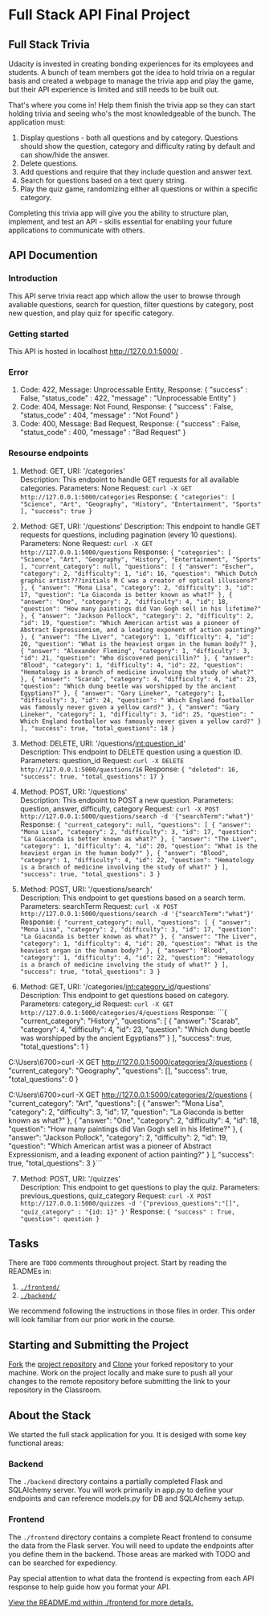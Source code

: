 # Full Stack API Final Project

## Full Stack Trivia

Udacity is invested in creating bonding experiences for its employees and students. A bunch of team members got the idea to hold trivia on a regular basis and created a  webpage to manage the trivia app and play the game, but their API experience is limited and still needs to be built out. 

That's where you come in! Help them finish the trivia app so they can start holding trivia and seeing who's the most knowledgeable of the bunch. The application must:

1) Display questions - both all questions and by category. Questions should show the question, category and difficulty rating by default and can show/hide the answer. 
2) Delete questions.
3) Add questions and require that they include question and answer text.
4) Search for questions based on a text query string.
5) Play the quiz game, randomizing either all questions or within a specific category. 

Completing this trivia app will give you the ability to structure plan, implement, and test an API - skills essential for enabling your future applications to communicate with others. 

## API Documention

### Introduction

This API serve trivia react app which allow the user to browse through avaliable questions, search for question, filter questions by category, post new question, and play quiz for specific category.

### Getting started

This API is hosted in localhost http://127.0.0.1:5000/ .

### Error

1. Code: 422, Message: Unprocessable Entity,
Response: {
      "success" : False,
      "status_code" : 422,
      "message" : "Unprocessable Entity"
    }
2. Code: 404, Message: Not Found,
Response: {
      "success" : False,
      "status_code" : 404,
      "message" : "Not Found"
    }
3. Code: 400, Message: Bad Request,
Response: {
      "success" : False,
      "status_code" : 400,
      "message" : "Bad Request"
    }  
    
### Resourse endpoints    

1. Method: GET, URI: '/categories'  
Description: This endpoint to handle GET requests for all available categories.
Parameters: None
Request: ```curl -X GET http://127.0.0.1:5000/categories```
Response: ```{
  "categories": [
    "Science",
    "Art",
    "Geography",
    "History",
    "Entertainment",
    "Sports"
  ],
  "success": true
}```

2. Method: GET, URI: '/questions' 
Description: This endpoint to handle GET requests for questions, including pagination (every 10 questions). 
Parameters: None
Request: ```curl -X GET http://127.0.0.1:5000/questions```
Response: ```{
  "categories": [
    "Science",
    "Art",
    "Geography",
    "History",
    "Entertainment",
    "Sports"
  ],
  "current_category": null,
  "questions": [
    {
      "answer": "Escher",
      "category": 2,
      "difficulty": 1,
      "id": 16,
      "question": "Which Dutch graphic artist???initials M C was a creator of optical illusions?"
    },
    {
      "answer": "Mona Lisa",
      "category": 2,
      "difficulty": 3,
      "id": 17,
      "question": "La Giaconda is better known as what?"
    },
    {
      "answer": "One",
      "category": 2,
      "difficulty": 4,
      "id": 18,
      "question": "How many paintings did Van Gogh sell in his lifetime?"
    },
    {
      "answer": "Jackson Pollock",
      "category": 2,
      "difficulty": 2,
      "id": 19,
      "question": "Which American artist was a pioneer of Abstract Expressionism, and a leading exponent of action painting?"
    },
    {
      "answer": "The Liver",
      "category": 1,
      "difficulty": 4,
      "id": 20,
      "question": "What is the heaviest organ in the human body?"
    },
    {
      "answer": "Alexander Fleming",
      "category": 1,
      "difficulty": 3,
      "id": 21,
      "question": "Who discovered penicillin?"
    },
    {
      "answer": "Blood",
      "category": 1,
      "difficulty": 4,
      "id": 22,
      "question": "Hematology is a branch of medicine involving the study of what?"
    },
    {
      "answer": "Scarab",
      "category": 4,
      "difficulty": 4,
      "id": 23,
      "question": "Which dung beetle was worshipped by the ancient Egyptians?"
    },
    {
      "answer": "Gary Lineker",
      "category": 1,
      "difficulty": 3,
      "id": 24,
      "question": " Which England footballer was famously never given a yellow card?"
    },
    {
      "answer": "Gary Lineker",
      "category": 1,
      "difficulty": 3,
      "id": 25,
      "question": " Which England footballer was famously never given a yellow card?"
    }
  ],
  "success": true,
  "total_questions": 18
}```

3. Method: DELETE, URI: '/questions/<int:question_id>'  
Description: This endpoint to DELETE question using a question ID. 
Parameters: question_id
Request: ```curl -X DELETE http://127.0.0.1:5000/questions/16```
Response: ```{
  "deleted": 16,
  "success": true,
  "total_questions": 17
}```

4. Method: POST, URI: '/questions'  
Description: This endpoint to POST a new question.
Parameters: question, answer, difficulty, category
Request: ```curl -X POST http://127.0.0.1:5000/questions/search -d '{"searchTerm":"what"}'```
Response: ```{
    "current_category": null,
    "questions": [
        {
            "answer": "Mona Lisa",
            "category": 2,
            "difficulty": 3,
            "id": 17,
            "question": "La Giaconda is better known as what?"
        },
        {
            "answer": "The Liver",
            "category": 1,
            "difficulty": 4,
            "id": 20,
            "question": "What is the heaviest organ in the human body?"
        },
        {
            "answer": "Blood",
            "category": 1,
            "difficulty": 4,
            "id": 22,
            "question": "Hematology is a branch of medicine involving the study of what?"
        }
    ],
    "success": true,
    "total_questions": 3
}```

5. Method: POST, URI: '/questions/search'  
Description: This endpoint to get questions based on a search term.
Parameters: searchTerm
Request: ```curl -X POST http://127.0.0.1:5000/questions/search -d '{"searchTerm":"what"}'```
Response: ```{
    "current_category": null,
    "questions": [
        {
            "answer": "Mona Lisa",
            "category": 2,
            "difficulty": 3,
            "id": 17,
            "question": "La Giaconda is better known as what?"
        },
        {
            "answer": "The Liver",
            "category": 1,
            "difficulty": 4,
            "id": 20,
            "question": "What is the heaviest organ in the human body?"
        },
        {
            "answer": "Blood",
            "category": 1,
            "difficulty": 4,
            "id": 22,
            "question": "Hematology is a branch of medicine involving the study of what?"
        }
    ],
    "success": true,
    "total_questions": 3
}``` 

6. Method: GET, URI: '/categories/<int:category_id>/questions'  
Description: This endpoint to get questions based on category.
Parameters: category_id
Request: ```curl -X GET http://127.0.0.1:5000/categories/4/questions```
Response: ```{
  "current_category": "History",
  "questions": [
    {
      "answer": "Scarab",
      "category": 4,
      "difficulty": 4,
      "id": 23,
      "question": "Which dung beetle was worshipped by the ancient Egyptians?"
    }
  ],
  "success": true,
  "total_questions": 1
}

C:\Users\6700>curl -X GET http://127.0.0.1:5000/categories/3/questions
{
  "current_category": "Geography",
  "questions": [],
  "success": true,
  "total_questions": 0
}

C:\Users\6700>curl -X GET http://127.0.0.1:5000/categories/2/questions
{
  "current_category": "Art",
  "questions": [
    {
      "answer": "Mona Lisa",
      "category": 2,
      "difficulty": 3,
      "id": 17,
      "question": "La Giaconda is better known as what?"
    },
    {
      "answer": "One",
      "category": 2,
      "difficulty": 4,
      "id": 18,
      "question": "How many paintings did Van Gogh sell in his lifetime?"
    },
    {
      "answer": "Jackson Pollock",
      "category": 2,
      "difficulty": 2,
      "id": 19,
      "question": "Which American artist was a pioneer of Abstract Expressionism, and a leading exponent of action painting?"
    }
  ],
  "success": true,
  "total_questions": 3
}```

7. Method: POST, URI: '/quizzes'  
Description: This endpoint to get questions to play the quiz.
Parameters: previous_questions, quiz_category
Request: ```curl -X POST http://127.0.0.1:5000/quizzes -d '{"previous_questions":"[]", "quiz_category" : "{id: 1}" }'```
Response: ```{
          "success" : True,
          "question": question
        }```

## Tasks

There are `TODO` comments throughout project. Start by reading the READMEs in:

1. [`./frontend/`](./frontend/README.md)
2. [`./backend/`](./backend/README.md)

We recommend following the instructions in those files in order. This order will look familiar from our prior work in the course.

## Starting and Submitting the Project

[Fork](https://help.github.com/en/articles/fork-a-repo) the [project repository]() and [Clone](https://help.github.com/en/articles/cloning-a-repository) your forked repository to your machine. Work on the project locally and make sure to push all your changes to the remote repository before submitting the link to your repository in the Classroom. 

## About the Stack

We started the full stack application for you. It is desiged with some key functional areas:

### Backend

The `./backend` directory contains a partially completed Flask and SQLAlchemy server. You will work primarily in app.py to define your endpoints and can reference models.py for DB and SQLAlchemy setup. 

### Frontend

The `./frontend` directory contains a complete React frontend to consume the data from the Flask server. You will need to update the endpoints after you define them in the backend. Those areas are marked with TODO and can be searched for expediency. 

Pay special attention to what data the frontend is expecting from each API response to help guide how you format your API. 

[View the README.md within ./frontend for more details.](./frontend/README.md)
